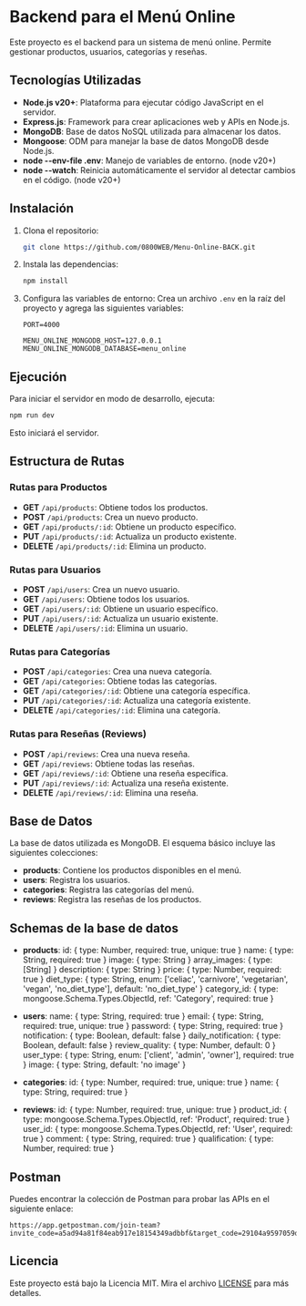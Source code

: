 
# Backend para el Menú Online

Este proyecto es el backend para un sistema de menú online. Permite gestionar productos, usuarios, categorías y reseñas.

## Tecnologías Utilizadas

- **Node.js v20+**: Plataforma para ejecutar código JavaScript en el servidor.
- **Express.js**: Framework para crear aplicaciones web y APIs en Node.js.
- **MongoDB**: Base de datos NoSQL utilizada para almacenar los datos.
- **Mongoose**: ODM para manejar la base de datos MongoDB desde Node.js.
- **node --env-file .env**: Manejo de variables de entorno. (node v20+)
- **node --watch**: Reinicia automáticamente el servidor al detectar cambios en el código. (node v20+)

## Instalación

1. Clona el repositorio:
   ```bash
   git clone https://github.com/0800WEB/Menu-Online-BACK.git
   ```

2. Instala las dependencias:
   ```bash
   npm install
   ```

3. Configura las variables de entorno:
   Crea un archivo `.env` en la raíz del proyecto y agrega las siguientes variables:
   ```plaintext
   PORT=4000

   MENU_ONLINE_MONGODB_HOST=127.0.0.1
   MENU_ONLINE_MONGODB_DATABASE=menu_online
   ```

## Ejecución

Para iniciar el servidor en modo de desarrollo, ejecuta:
```bash
npm run dev
```

Esto iniciará el servidor.

## Estructura de Rutas

### Rutas para Productos
- **GET** `/api/products`: Obtiene todos los productos.
- **POST** `/api/products`: Crea un nuevo producto.
- **GET** `/api/products/:id`: Obtiene un producto específico.
- **PUT** `/api/products/:id`: Actualiza un producto existente.
- **DELETE** `/api/products/:id`: Elimina un producto.

### Rutas para Usuarios
- **POST** `/api/users`: Crea un nuevo usuario.
- **GET** `/api/users`: Obtiene todos los usuarios.
- **GET** `/api/users/:id`: Obtiene un usuario específico.
- **PUT** `/api/users/:id`: Actualiza un usuario existente.
- **DELETE** `/api/users/:id`: Elimina un usuario.

### Rutas para Categorías
- **POST** `/api/categories`: Crea una nueva categoría.
- **GET** `/api/categories`: Obtiene todas las categorías.
- **GET** `/api/categories/:id`: Obtiene una categoría específica.
- **PUT** `/api/categories/:id`: Actualiza una categoría existente.
- **DELETE** `/api/categories/:id`: Elimina una categoría.

### Rutas para Reseñas (Reviews)
- **POST** `/api/reviews`: Crea una nueva reseña.
- **GET** `/api/reviews`: Obtiene todas las reseñas.
- **GET** `/api/reviews/:id`: Obtiene una reseña específica.
- **PUT** `/api/reviews/:id`: Actualiza una reseña existente.
- **DELETE** `/api/reviews/:id`: Elimina una reseña.

## Base de Datos

La base de datos utilizada es MongoDB. El esquema básico incluye las siguientes colecciones:

- **products**: Contiene los productos disponibles en el menú.
- **users**: Registra los usuarios.
- **categories**: Registra las categorías del menú.
- **reviews**: Registra las reseñas de los productos.

## Schemas de la base de datos

- **products**:
   id: { type: Number, required: true, unique: true }
   name: { type: String, required: true }
   image: { type: String }
   array_images: { type: [String] }
   description: { type: String }
   price: { type: Number, required: true }
   diet_type: { type: String, enum: ['celiac', 'carnivore', 'vegetarian', 'vegan', 'no_diet_type'], default: 'no_diet_type' }
   category_id: { type: mongoose.Schema.Types.ObjectId, ref: 'Category', required: true }

- **users**:
   name: { type: String, required: true }
   email: { type: String, required: true, unique: true }
   password: { type: String, required: true }
   notification: { type: Boolean, default: false }
   daily_notification: { type: Boolean, default: false }
   review_quality: { type: Number, default: 0 }
   user_type: { type: String, enum: ['client', 'admin', 'owner'], required: true }
   image: { type: String, default: 'no image' }

- **categories**:
   id: { type: Number, required: true, unique: true }
   name: { type: String, required: true }

- **reviews**:
   id: { type: Number, required: true, unique: true }
   product_id: { type: mongoose.Schema.Types.ObjectId, ref: 'Product', required: true }
   user_id: { type: mongoose.Schema.Types.ObjectId, ref: 'User', required: true }
   comment: { type: String, required: true }
   qualification: { type: Number, required: true }

## Postman

Puedes encontrar la colección de Postman para probar las APIs en el siguiente enlace: 
```plaintext
https://app.getpostman.com/join-team?invite_code=a5ad94a81f84eab917e18154349adbbf&target_code=29104a9597059dd984395bfac8a71d85
```

## Licencia

Este proyecto está bajo la Licencia MIT. Mira el archivo [LICENSE](LICENSE) para más detalles.
